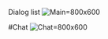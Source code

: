 
Dialog list
![Main](https://sun9-27.userapi.com/c205516/v205516693/7dd98/q4_yWTan8vc.jpg)=800x600

#Chat 
![Chat](https://sun9-60.userapi.com/c857120/v857120693/f2b44/OpD8G4yTrcs.jpg)=800x600

